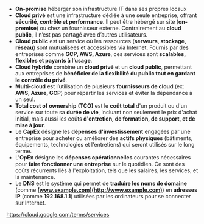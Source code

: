 
- **On-promise** héberger son infrastructure IT dans ses propres locaux
- **Cloud privé** est une infrastructure dédiée à une seule entreprise, offrant **sécurité, contrôle et performance**. Il peut être hébergé sur site (**on-premise**) ou chez un fournisseur externe. Contrairement au **cloud public**, il n’est pas partagé avec d’autres utilisateurs.
- **Cloud public** est un service où les ressources (**serveurs, stockage, réseau**) sont mutualisées et accessibles via Internet. Fournis par des entreprises comme **GCP, AWS, Azure**, ces services sont **scalables, flexibles et payants à l’usage**.
- **Cloud hybride** combine un **cloud privé** et un **cloud public**, permettant aux entreprises de **bénéficier de la flexibilité du public tout en gardant le contrôle du privé**.
- **Multi-cloud** est l’utilisation de plusieurs **fournisseurs de cloud** (ex: **AWS, Azure, GCP**) pour répartir les services et éviter la dépendance à un seul.
- **Total cost of ownership** **(TCO)** est le **coût total** d'un produit ou d'un service sur toute sa **durée de vie**, incluant non seulement le prix d'achat initial, mais aussi les coûts **d'entretien, de formation, de support, et de mise à jour**.
- Le **CapEx** désigne les **dépenses d'investissement** engagées par une entreprise pour acheter ou améliorer des **actifs physiques** (bâtiments, équipements, technologies et l'entretiens) qui seront utilisés sur le long terme.
- L'**OpEx** désigne les **dépenses opérationnelles** courantes nécessaires pour **faire fonctionner une entreprise** sur le quotidien. Ce sont des coûts récurrents liés à l'exploitation, tels que les salaires, les services, et la maintenance.
- Le **DNS** est le système qui permet de **traduire les noms de domaine** (comme **[www.example.com](http://www.example.com)**) en **adresses IP** (comme **192.168.1.1**) utilisées par les ordinateurs pour se connecter sur Internet.


https://cloud.google.com/terms/services

